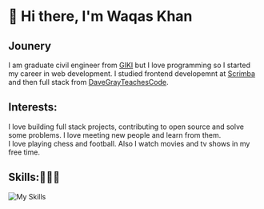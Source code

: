 # 👋 Hi there, I'm Waqas Khan 

## Jounery
I am graduate civil engineer from [GIKI](https://giki.edu.pk/) but I love programming so I started my career in web development. I studied frontend developemnt at [Scrimba](scrimba.com) and then full stack from [DaveGrayTeachesCode](https://www.youtube.com/@DaveGrayTeachesCode).

## Interests:
I love building full stack projects, contributing to open source and solve some problems. I love meeting new people and learn from them.<br/>
I love playing chess and football. Also I watch movies and tv shows in my free time.

## Skills:🎯💪🤸

![My Skills](https://skillicons.dev/icons?i=html,css,nodejs,react,next,typescript,tailwindcss,planetscale,prisma,mongodb,mysql,express)

<!-- ## Projects Respository : 
### HTML/CSS/JavaScript Solo Projects -->
<!-- <details>
    <summary>Scrimba Javascript Solo Projects:</summary> -->
  <!-- ### Scrimba Solo Projects: -->
  <!-- <p> Scrimba provides solo projects throughout the career path which is performed on your own without the instructer guidence</p>
  <nav class="list" >
  <li>Crypto and Weather App | <a href='https://wagaskon.github.io/Crypto-and-Weather-App-as-Extension/'  target=”_blank”>  Deployed Site link </a> | <a href='https://github.com/wagaskon/Crypto-and-Weather-App-as-Extension' target=”_blank”> Repository files</a></li><br>

  <nav class="list" >
  <li>Units Converter Extension |<a href='https://wagaskon.github.io/Unit-Converter-Extension/'  target=”_blank”>  Deployed Site link </a> | <a href='https://github.com/wagaskon/Unit-Converter-Externsion' target=”_blank”>Repository files</a></li><br>

  <li>Bookmarking Browser Extension |<a href='https://wagaskon.github.io/Bookmarking-BrowserExtension/'  target=”_blank”>  Deployed Site link </a> | <a href='https://github.com/wagaskon/Browser-Extension' target=”_blank”>Repository files</a></li><br>

  <li>Random Password Generator |<a href='https://wagaskon.github.io/Random-Password-Generator/'  target=”_blank”>  Deployed Site link </a> | <a href='https://github.com/wagaskon/Random-Password-Generator' target=”_blank”>Repository files</a></li><br>

  <li>Basket Ball Game |<a href='https://wagaskon.github.io/Basket-Ball-Game/'  target=”_blank”>  Deployed Site link </a> |<a  href='https://github.com/wagaskon/Basket-Ball-Game' target=”_blank”>Repository files</a></li><br>


  <li>Visit Pakistan Sample Site |<a href='https://wagaskon.github.io/Visit-Pakistan/'  target=”_blank”>  Deployed Site link </a> |<a  href='https://github.com/wagaskon/Visit-Pakistan' target=”_blank”>Repository files</a><br>
  
 </nav>         -->
<!-- </details> -->

<!-- <details>
    <summary>Scrimba React Solo Projects:</summary> -->
  <!-- ### Scrimba React Solo Projects: -->
  <!-- ### React Projects: -->
  <!-- <p> Scrimba provides solo projects throughout the career path which is performed on your own without the instructer guidence</p> -->
  <!-- <nav class="list" >
  <li>Business Card using react js | 
  <a href='https://businesscard-react101.netlify.app/' >  Deployed Site link </a> | 
  <a href='https://github.com/wagaskon/BusinessCard'> Repository files</a></li><br>

  <li>Tenzies Dice Game | 
  <a href='https://tenziegame101.netlify.app/' >  Deployed Site link </a> | 
  <a href='https://github.com/wagaskon/Tenzies-Games'> Repository files</a></li><br>
  </nav>        
</details> -->


<!-- ## Blogs :  -->

<!-- <details>
    <summary>HTML Blogs at DEV</summary> -->
<!-- <p>DEV.to is a community of software developers getting together to help one another out. The software industry relies on collaboration and networked learning.</p> -->
 <!-- ### HTML Blogs:        
<nav>
<li><a  href='https://dev.to/waqaskhan/html-tags-abbrmapareaaside-oa5'>HTML tags: Most beginner does not Know( Part 1)</a></li><br>
<li><a  href='https://dev.to/waqaskhan/html-audio-explained-3jbd'>HTML tags: Most beginner does not Know ( Part 2)</a></li><br>
<li><a  href='https://dev.to/waqaskhan/html-tags-most-beginner-does-not-know-part-3-44ae'>HTML tags: Most beginner does not Know( Part 3)</a></li><br>
 

## Cerificate: 
My Frontend Career Path certificate from scrimba. 
<a  href='https://scrimba.com/certificate/ud3gNQuR/gfrontend'>Click here</a> -->

<!-- </nav>        
</details> -->


<!-- ## Cerificates and Awards

## Portfolio Link -->
